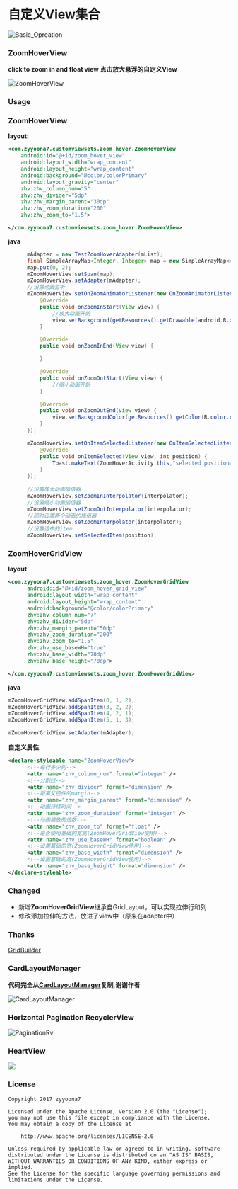 # 自定义View集合

![Basic_Opreation](https://github.com/zyyoona7/CustomViewSets/blob/master/images/basic_operation.gif)

### ZoomHoverView

**click to zoom in and float view  点击放大悬浮的自定义View**

![ZoomHoverView](https://github.com/zyyoona7/CustomViewSets/blob/master/images/zoomhover.gif)

### Usage

### ZoomHoverView
**layout:**
  ```xml
  <com.zyyoona7.customviewsets.zoom_hover.ZoomHoverView
      android:id="@+id/zoom_hover_view"
      android:layout_width="wrap_content"
      android:layout_height="wrap_content"
      android:background="@color/colorPrimary"
      android:layout_gravity="center"
      zhv:zhv_column_num="5"
      zhv:zhv_divider="5dp"
      zhv:zhv_margin_parent="30dp"
      zhv:zhv_zoom_duration="200"
      zhv:zhv_zoom_to="1.5">

  </com.zyyoona7.customviewsets.zoom_hover.ZoomHoverView>
  ```
**java**
  ```java
        mAdapter = new TestZoomHoverAdapter(mList);
        final SimpleArrayMap<Integer, Integer> map = new SimpleArrayMap<>();
        map.put(0, 2);
        mZoomHoverView.setSpan(map);
        mZoomHoverView.setAdapter(mAdapter);
        //设置动画监听
        mZoomHoverView.setOnZoomAnimatorListener(new OnZoomAnimatorListener() {
            @Override
            public void onZoomInStart(View view) {
                //放大动画开始
                view.setBackground(getResources().getDrawable(android.R.drawable.dialog_holo_light_frame));
            }

            @Override
            public void onZoomInEnd(View view) {

            }

            @Override
            public void onZoomOutStart(View view) {
                //缩小动画开始
            }

            @Override
            public void onZoomOutEnd(View view) {
                view.setBackgroundColor(getResources().getColor(R.color.colorAccent));
            }
        });

        mZoomHoverView.setOnItemSelectedListener(new OnItemSelectedListener() {
            @Override
            public void onItemSelected(View view, int position) {
                Toast.makeText(ZoomHoverActivity.this,"selected position="+position,Toast.LENGTH_SHORT).show();
            }
        });
        
        //设置放大动画插值器
        mZoomHoverView.setZoomInInterpolator(interpolator);
        //设置缩小动画插值器
        mZoomHoverView.setZoomOutInterpolator(interpolator);
        //同时设置两个动画的插值器
        mZoomHoverView.setZoomInterpolator(interpolator);
        //设置选中的item
        mZoomHoverView.setSelectedItem(position);
  ```
### ZoomHoverGridView 
**layout**
```xml
<com.zyyoona7.customviewsets.zoom_hover.ZoomHoverGridView
      android:id="@+id/zoom_hover_grid_view"
      android:layout_width="wrap_content"
      android:layout_height="wrap_content"
      android:background="@color/colorPrimary"
      zhv:zhv_column_num="7"
      zhv:zhv_divider="5dp"
      zhv:zhv_margin_parent="50dp"
      zhv:zhv_zoom_duration="200"
      zhv:zhv_zoom_to="1.5"
      zhv:zhv_use_baseWH="true"
      zhv:zhv_base_width="70dp"
      zhv:zhv_base_height="70dp">

</com.zyyoona7.customviewsets.zoom_hover.ZoomHoverGridView>
```
**java**
```java
mZoomHoverGridView.addSpanItem(0, 1, 2);
mZoomHoverGridView.addSpanItem(3, 2, 2);
mZoomHoverGridView.addSpanItem(4, 2, 1);
mZoomHoverGridView.addSpanItem(5, 1, 3);

mZoomHoverGridView.setAdapter(mAdapter);
```
  **自定义属性**
  ```xml
  <declare-styleable name="ZoomHoverView">
        <!--每行多少列-->
        <attr name="zhv_column_num" format="integer" />
        <!--分割线-->
        <attr name="zhv_divider" format="dimension" />
        <!--距离父控件的margin-->
        <attr name="zhv_margin_parent" format="dimension" />
        <!--动画持续时间-->
        <attr name="zhv_zoom_duration" format="integer" />
        <!--动画缩放的倍数-->
        <attr name="zhv_zoom_to" format="float" />
        <!--是否使用基础的宽高(ZoomHoverGridView使用)-->
        <attr name="zhv_use_baseWH" format="boolean" />
        <!--设置基础的宽(ZoomHoverGridView使用)-->
        <attr name="zhv_base_width" format="dimension" />
        <!--设置基础的高(ZoomHoverGridView使用)-->
        <attr name="zhv_base_height" format="dimension" />
  </declare-styleable>
  ```
### Changed
  - 新增**ZoomHoverGridView**继承自GridLayout，可以实现拉伸行和列
  - 修改添加拉伸的方法，放进了view中（原来在adapter中）

### Thanks
[GridBuilder](https://github.com/Eason90/GridBuilder)

### CardLayoutManager

  **代码完全从[CardLayoutManager](https://github.com/qibin0506/CardLayoutManager)复制,谢谢作者**

  ![CardLayoutManager](https://github.com/zyyoona7/CustomViewSets/blob/master/images/cardLayoutManager.gif)
  
### Horizontal Pagination RecyclerView

  ![PaginationRv](https://github.com/zyyoona7/CustomViewSets/blob/master/images/paginationRv.gif)
  
### HeartView
![](https://github.com/zyyoona7/CustomViewSets/blob/master/images/heart_view.gif)

### License
```
Copyright 2017 zyyoona7

Licensed under the Apache License, Version 2.0 (the "License");
you may not use this file except in compliance with the License.
You may obtain a copy of the License at

    http://www.apache.org/licenses/LICENSE-2.0

Unless required by applicable law or agreed to in writing, software
distributed under the License is distributed on an "AS IS" BASIS,
WITHOUT WARRANTIES OR CONDITIONS OF ANY KIND, either express or implied.
See the License for the specific language governing permissions and
limitations under the License.
```

